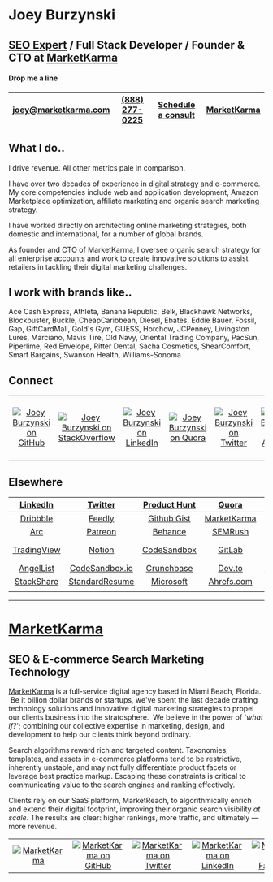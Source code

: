 

# Joey Burzynski
## **[SEO Expert](https://stackoverflow.com/story/seo "Joey Burzynski: SEO Expert") / Full Stack Developer / Founder & CTO at [MarketKarma](https://www.marketkarma.com "MarketKarma: SEO Agency in Miami Beach, Florida")**  

#### Drop me a line

|[joey@marketkarma.com](mailto:joey@marketkarma.com "Drop me a line via email.")   |[(888) 277-0225](tel:8882770225 "Give me a shout.")   |[Schedule a consult](https://marketkarma.as.me/ "Schedule a 30-minute meeting with me.")   |[MarketKarma](https://www.google.com/search?q=MarketKarma+SEO "Find me online.")
|:-:|:-:|:-:|:-:|
  
  
## What I do..

I drive revenue. All other metrics pale in comparison.

I have over two decades of experience in digital strategy and e-commerce. My core competencies include web and application development, Amazon Marketplace optimization, affiliate marketing and organic search marketing strategy.

I have worked directly on architecting online marketing strategies, both domestic and international, for a number of global brands.

As founder and CTO of MarketKarma, I oversee organic search strategy for all enterprise accounts and work to create innovative solutions to assist retailers in tackling their digital marketing challenges.
  
  
## I work with brands like..

Ace Cash Express, Athleta, Banana Republic, Belk, Blackhawk Networks, Blockbuster, Buckle, CheapCaribbean, Diesel, Ebates, Eddie Bauer, Fossil, Gap, GiftCardMall, Gold's Gym, GUESS, Horchow, JCPenney, Livingston Lures, Marciano, Mavis Tire, Old Navy, Oriental Trading Company, PacSun, Piperlime, Red Envelope, Ritter Dental, Sacha Cosmetics, ShearComfort, Smart Bargains, Swanson Health, Williams-Sonoma
  
  
## Connect

| | | | | | | | | | | | |
| :-: | :-: | :-: | :-: | :-: | :-: | :-: | :-: | :-: | :-: | :-: | :-: |
|[![Joey Burzynski on GitHub](https://www.marketkarma.com/shared/GitHub.png "Joey Burzynski on GitHub")](https://github.com/JoeyBurzynski "Joey Burzynski on GitHub")|[![Joey Burzynski on StackOverflow](https://www.marketkarma.com/shared/StackOverflow.png "Joey Burzynski on StackOverflow")](https://stackoverflow.com/story/seo "SEO Expert") |[![Joey Burzynski on LinkedIn](https://www.marketkarma.com/shared/LinkedIn.png "Joey Burzynski on LinkedIn")](https://www.linkedin.com/in/miamibeachseo "Joey Burzynski: Miami SEO Expert") |[![Joey Burzynski on Quora](https://www.marketkarma.com/shared/Quora.png "Joey Burzynski on Quora")](https://www.quora.com/profile/Joey-Burzynski "Joey Burzynski on Quora") |[![Joey Burzynski on Twitter](https://www.marketkarma.com/shared/Twitter.png "Joey Burzynski on Twitter")](https://twitter.com/JoeyBurzynski "Joey Burzynski on Twitter") |[![Joey Burzynski on AngelList](https://www.marketkarma.com/shared/AngelList.png "Joey Burzynski on AngelList")](https://angel.co/joeyburzynski "Joey Burzynski on AngelList") |[![Joey Burzynski on Google+](https://www.marketkarma.com/shared/GooglePlus.png "Joey Burzynski on Google+")](https://plus.google.com/u/1/+JoeyBurzynski81 "Joey Burzynski on Google+") |[![Joey Burzynski on Dribbble](https://www.marketkarma.com/shared/Dribbble.png "Joey Burzynski on Dribbble")](https://dribbble.com/JoeyBurzynski "Joey Burzynski on Dribbble") |[![Joey Burzynski on Behance](https://www.marketkarma.com/shared/Behance.png "Joey Burzynski on Behance")](https://www.behance.net/joeyburzynski "Joey Burzynski on Behance") |[![Joey Burzynski on Feedly](https://www.marketkarma.com/shared/Feedly.png "Joey Burzynski on Feedly")](https://feedly.com/joeyburzynski "Joey Burzynski on Feedly") |[![Drop me a line via Email](https://www.marketkarma.com/shared/Email.png "Drop me a line via Email")](mailto:joey@marketkarma.com "Drop me a line via Email") |[![Give me a shout via Phone](https://www.marketkarma.com/shared/Phone.png "Give me a shout via Phone")](tel:8882770225 "Give me a shout via Phone") |
  
  
## Elsewhere

|[LinkedIn](https://www.linkedin.com/in/miamibeachseo "SEO Expert Joey Burzynski on LinkedIn")|[Twitter](https://twitter.com/JoeyBurzynski "Joey Burzynski on Twitter")   |[Product Hunt](https://www.producthunt.com/@joeyburzynski "Joey Burzynski on ProductHunt")   |[Quora](https://www.quora.com/profile/Joey-Burzynski "Joey Burzynski on Quora")   |[CodeMentor](https://www.codementor.io/@marketkarma "MarketKarma on CodeMentor")   |[StackOverflow](https://stackoverflow.com/story/seo "Joey Burzynski: SEO Expert")   |
|:-:|:-:|:-:|:-:|:-:|:-:|
|[Dribbble](https://dribbble.com/JoeyBurzynski "Joey Burzynski on Dribbble")   |[Feedly](https://feedly.com/joeyburzynski/ "Joey Burzynski's Feedly feed")   |[Github Gist](https://gist.github.com/JoeyBurzynski "Joey Burzynski's Gists on GitHub")   |[MarketKarma](https://www.marketkarma.com "MarketKarma: SEO Agency in Miami, Florida")   |[Medium](https://medium.com/@joeyburzynski "Joey Burzynski on Medium.com")   |[Moz](https://moz.com/community/users/4206813 "Joey Burzynski on Moz.com")|[CodePen](https://codepen.io/ResistedNormalcy "Joey Burzynski on CodePen")
|[Arc](https://arc.dev/@marketkarma "SEO Agency MarketKarma on Arc.dev")   |[Patreon](https://www.patreon.com/JoeyBurzynski/ "Joey Burzynski on Patreon.com")   |[Behance](https://www.behance.net/joeyburzynski "Joey Burzynski on Behance.net")   |[SEMRush](https://www.semrush.com/user/146064753/ "SEO Expert Joey Burzynski on SEMRush.com")   |[Crunchbase](https://www.crunchbase.com/person/joey-burzynski "Joey Burzynski on Crunchbase.com")   |[AngelList](https://angel.co/u/joeyburzynski "Joey Burzynski on Angel.co")   |
|[TradingView](https://www.tradingview.com/u/JoeyBurzynski/ "Joey Burzynski on TradingView")   |[Notion](https://marketkarma.notion.site/112ca361fc12483292f237997bbc5be7?v=1db3ef84945d480bbd0b0f94a8b9b075 "Joey Burzynski on Notion")   |[CodeSandbox](https://codesandbox.io/u/JoeyBurzynski "Joey Burzynski on CodeSandbox")   |[GitLab](https://gitlab.com/JoeyBurzynski "Joey Burzynski on GitLab")   |[Google Developers](https://developers.google.com/profile/u/111165200429261031855 "Joey Burzynski's Google Developer profile")   |[Arc.dev](https://community.arc.dev/user/joeyburzynski "Joey Burzynski's profile at Arc.dev Community")   |
|[AngelList](https://angel.co/u/joeyburzynski "Joey Burzynski on AngelList.co") |[CodeSandbox.io](https://codesandbox.io/u/JoeyBurzynski "Joey Burzynski on CodeSandbox.io")  |[Crunchbase](https://www.crunchbase.com/person/joey-burzynski "Joey Burzynski on Crunchbase")  |[Dev.to](https://dev.to/joeyburzynski "Joey Burzynski on Dev.to")  |[IndieHackers](https://www.indiehackers.com/JoeyBurzynski "Joey Burzynski on IndieHackers")  |[JSFiddle](https://jsfiddle.net/user/joeyburzynski/fiddles/ "Joey Burzynski's fiddles on JSFiddle")  |  
|[StackShare](https://stackshare.io/JoeyBurzynski "Joey Burzynski on StackShare")  |[StandardResume](https://standardresume.co/r/JoeyBurzynski "Joey Burzynski on StandardResume")  |[Microsoft](https://www.microsoft.com/en-us/solution-providers/partnerdetails/793256ea-c3e6-4c90-8956-7d4c654ae549/8bad3432-1cdb-4d2e-8250-5a4b92e8fe5a "MarketKarma on Microsoft")  |[Ahrefs.com](https://ahrefs.com/seo-agencies/us/fl/miami-beach "MarketKarma: E-Commerce SEO Agency on Ahrefs.com")  |  |  |  
|  |  |  |  |  |  |  
----------
  
  
# [MarketKarma](https://www.marketkarma.com "MarketKarma: SEO Agency in Miami, Florida")
## SEO & E-commerce Search Marketing Technology

[MarketKarma](https://www.notion.so/marketkarma/a9e7fe51ce694d06a02c6836581b70be?v=04588429aabb4b768bad54aa87b71193 "SEO Agency in Miami Beach, Florida") is a full-service digital agency based in Miami Beach, Florida.  Be it billion dollar brands or startups, we've spent the last decade crafting technology solutions and innovative digital marketing strategies to propel our clients business into the stratosphere.  We believe in the power of '_what if?_'; combining our collective expertise in marketing, design, and development to help our clients think beyond ordinary.

Search algorithms reward rich and targeted content. Taxonomies, templates, and assets in e-commerce platforms tend to be restrictive, inherently unstable, and may not fully differentiate product facets or leverage best practice markup. Escaping these constraints is critical to communicating value to the search engines and ranking effectively.

Clients rely on our SaaS platform, MarketReach, to algorithmically enrich and extend their digital footprint, improving their organic search visibility _at scale_.  The results are clear: higher rankings, more traffic, and ultimately — more revenue. 

 
| | | | | | |
| :-: | :-: | :-: | :-: | :-: | :-: |
|[![MarketKarma](https://www.marketkarma.com/shared/MarketKarma.png "MarketKarma: E-commerce SEO Technology")](https://www.marketkarma.com "MarketKarma: Internet Marketing Agency in Miami Beach, Florida")|[![MarketKarma on GitHub](https://www.marketkarma.com/shared/GitHub.png "MarketKarma on GitHub")](https://github.com/MarketKarma "MarketKarma on GitHub")|[![MarketKarma on Twitter](https://www.marketkarma.com/shared/Twitter.png "MarketKarma on Twitter")](https://twitter.com/MarketKarma "MarketKarma on Twitter")|[![MarketKarma on LinkedIn](https://www.marketkarma.com/shared/LinkedIn.png "MarketKarma on LinkedIn")](https://www.linkedin.com/company/MarketKarma "MarketKarma: E-commerce Search Marketing Technology")|[![MarketKarma on Facebook](https://www.marketkarma.com/shared/Facebook.png "MarketKarma on Facebook")](https://www.facebook.com/MarketKarma "MarketKarma: E-commerce SEO Experts in Miami Beach, Florida")|[![MarketKarma on AngelList](https://www.marketkarma.com/shared/AngelList.png "MarketKarma on AngelList")](https://angel.co/marketkarma "MarketKarma on AngelList")|



<!--
**JoeyBurzynski/JoeyBurzynski** is a ✨ _special_ ✨ repository because its `README.md` (this file) appears on your GitHub profile.

Here are some ideas to get you started:

- 🔭 I’m currently working on ...
- 🌱 I’m currently learning ...
- 👯 I’m looking to collaborate on ...
- 🤔 I’m looking for help with ...
- 💬 Ask me about ...
- 📫 How to reach me: ...
- 😄 Pronouns: ...
- ⚡ Fun fact: ...
-->
